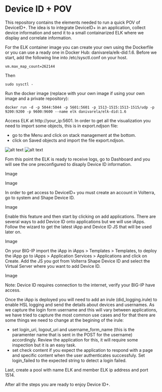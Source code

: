 # Device ID + POV

This repository contains the elements needed to run a quick POV of DeviceID+. The idea is to integrate DeviceID+ in an application, collect device information and send it to a small containarized ELK where we display and correlate information.

For the ELK container image you can create your own using the Dockerfile or you can use a ready one in Docker Hub: danivarela/elk-did:1.6. 
Before we start, add the following line into /etc/sysctl.conf on your host.
```
vm.max_map_count=262144
```
Then
```
sudo sysctl -
````

Run the docker image (replace with your own image if using your own image and a private repository):
````
docker run -d -p 5044:5044 -p 5601:5601 -p 1513-1515:1513-1515/udp -p 9200:9200 -p 9600:9600 --name elk danivarela/elk-did:1.6
````

Access ELK at http://your_ip:5601. In order to get all the visualization you need to import some objects, this is in export.ndjson file:

 - go to the Menu and click on stack management at the bottom.
 - click on Saved objects and import the file export.ndjson.

![alt text](https://github.com/danvarelajar/deviceid-repo/blob/main/images/kibana_menu.png?raw=true) ![alt text](https://github.com/danvarelajar/deviceid-repo/blob/main/images/kibana_stack_mgmt_index_patterns.png?raw=true)

 Fom this point the ELK is ready to receive logs, go to Dashboard and you will see the one preconfigured to disaply Device ID information.

 Image

 Image

In order to get access to DeviceID+ you must create an account in Volterra, go to system and Shape Device ID.

Image

Enable this feature and then start by clicking on add applications. There are several ways to add Device ID onto applications but we will use iApps. Follow the wizard to get the latest iApp and Device ID JS that will be used later on.

Image

On your BIG-IP import the iApp in iApps > Templates > Templates, to deploy the iApp go to iApps > Application Services > Applications and click on Create. Add the JS you got from Volterra Shape Device ID and select the Virtual Server where you want to add Device ID.

Image

Note: Device ID requires connection to the internet, verify your BIG-IP have access.

Once the iApp is deployed you will need to add an irule (did_logging.irule) to enable HSL logging and send the details about devices and usernames. As we capture the login form username and this will vary between applications, we have tried to capture the most common use cases and for that there are some things we need to change at the begining of the irule:

 - set login_uri, logout_uri and username_form_name (this is the paramenter name that is sent in the POST for the username) accordingly. Review the application for this, it will require some inspection but it is an easy task.
 - set check content if you expect the application to respond with a page and specific content when the user authenticates successfuly. Set login_failed to the expected string to detect a login failed.

 Last, create a pool with name ELK and member ELK ip address and port 1514.

 After all the steps you are ready to enjoy Device ID+.



